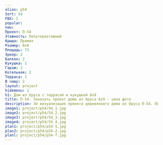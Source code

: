 ```yaml
---
alias: p54
Sort: 54
FBX: 1
popular: 
new: 
Проект: П-54
Этажность: Полутораэтажный
Крыша: Прямая
Размер: 6х9
Площадь: 73
Эркер: 2
Балкон: 2
Кукушка: 1
Гараж: 2
Котельная: 2
Терраса: 1
В чашу: 2
layout: project
hidemenu: 1
h1: Дом из бруса с террасой и кукушкой 6х9
title: П-54. Заказать проект дома из бруса 6х9 - цена фото
description: 3d визуализация проекта деревянного дома из бруса П-54. Площадь 73 м2, размер 6х9. Вы можете внести любые изменения в проект.
image1: project/p54/54_1.jpg
image2: project/p54/54_2.jpg
image3: project/p54/54_3.jpg
image4: project/p54/54_4.jpg
plan1: project/p54/p54-1.jpg
plan2: project/p54/p54-2.jpg
planl: project/p54/p54-f.jpg
---
```

